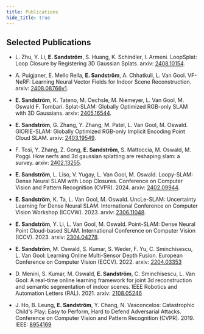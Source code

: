 ```yaml
---
title: Publications
hide_title: true
---
```


## Selected Publications

* L. Zhu, Y. Li, **E. Sandström**, S. Huang, K. Schindler, I. Armeni. LoopSplat: Loop Closure by Registering 3D Gaussian Splats. arxiv: [2408.10154](https://www.arxiv.org/abs/2408.10154).

* A. Puigjaner, E. Mello Rella, **E. Sandström**, A. Chhatkuli, L. Van Gool. VF-NeRF: Learning Neural Vector Fields for Indoor Scene Reconstruction. arxiv: [2408.08766v1](https://arxiv.org/abs/2408.08766v1).

* **E. Sandström**, K. Tateno, M. Oechsle, M. Niemeyer, L. Van Gool, M. Oswald F. Tombari. Splat-SLAM: Globally Optimized RGB-only SLAM with 3D Gaussians. arxiv: [2405.16544](https://arxiv.org/abs/2405.16544).

* **E. Sandström**, G. Zhang, Y. Zhang, M. Patel, L. Van Gool, M. Oswald. GlORIE-SLAM: Globally Optimized RGB-only Implicit Encoding Point Cloud SLAM. arxiv: [2403.19549](https://arxiv.org/abs/2403.19549).

* F. Tosi, Y. Zhang, Z. Gong, **E. Sandström**, S. Mattoccia, M. Oswald, M. Poggi. How nerfs and 3d gaussian splatting are reshaping slam: a survey. arxiv: [2402.13255](https://arxiv.org/abs/2402.13255).

* **E. Sandström**, L. Liso, V. Yugay, L. Van Gool, M. Oswald. Loopy-SLAM: Dense Neural SLAM with Loop Closures. Conference on Computer Vision and Pattern Recognition (CVPR). 2024. arxiv: [2402.09944](https://arxiv.org/abs/2402.09944).

* **E. Sandström**, K. Ta, L. Van Gool, M. Oswald. UncLe-SLAM: Uncertainty Learning for Dense Neural SLAM. International Conference on Computer Vision Workshop (ICCVW). 2023. arxiv: [2306.11048](https://arxiv.org/abs/2306.11048).

* **E. Sandström**, Y. Li, L. Van Gool, M. Oswald. Point-SLAM: Dense Neural Point Cloud-based SLAM. International Conference on Computer Vision (ICCV). 2023. arxiv: [2304.04278](https://arxiv.org/abs/2304.04278).

* **E. Sandström**, M. Oswald, S. Kumar, S. Weder, F. Yu, C. Sminchisescu, L. Van Gool: Learning Online Multi-Sensor Depth Fusion. European Conference on Computer Vision (ECCV). 2022. arxiv: [2204.03353](https://arxiv.org/abs/2204.03353)

* D. Menini, S. Kumar, M. Oswald, **E. Sandström**, C. Sminchisescu, L. Van Gool: A real-time online learning framework for joint 3d reconstruction and semantic segmentation of indoor scenes. IEEE Robotics and Automation Letters (RAL). 2021. arxiv: [2108.05246](https://arxiv.org/abs/2108.05246)

* J. Ho, B. Leung, **E. Sandström**, Y. Chang, N. Vasconcelos: Catastrophic Child's Play: Easy to Perform, Hard to Defend Adversarial Attacks. Conference on Computer Vision and Pattern Recognition (CVPR). 2019. IEEE: [8954169](https://ieeexplore.ieee.org/document/8954169)




















